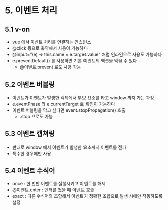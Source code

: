 # 5. 이벤트 처리

## 5.1 v-on

- vue 에서 이벤트 처리를 연결하는 인스턴스
- @click 등으로 축약해서 사용이 가능하다
- @input="(e) => this.name = e.target.value" 처럼 인라인으로 사용도 가능하다
- e.preventDefault() 를 사용하면 기본 이벤트의 액션을 막을 수 있다
  - @이벤트.prevent 로도 사용 가능

## 5.2 이벤트 버블링

- 이벤트가 이벤트가 발생한 객체에서 부모 요소를 타고 window 까지 가는 과정
- e.eventPhase 와 e.currentTarget 로 확인이 가능하다
- 이벤트 버블링을 막고 싶다면 event.stopPropagation() 호출
  - .stop 으로도 가능

## 5.3 이벤트 캡쳐링

- 반대로 window 에서 이벤트가 발생한 요소까지 이벤트를 전파
- 특수한 경우에만 사용

## 5.4 이벤트 수식어

- once : 한 번만 이벤트를 실행시키고 이벤트를 해제
- @이벤트.enter : 엔터를 쳤을 때 이벤트 호출
- exact : 다른 수식어와 조합해서 이벤트가 정확한 조합으로 발생 시에만 작동하도록 설정
